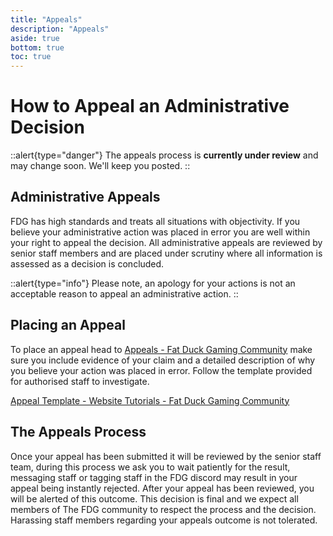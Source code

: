 ```yaml
---
title: "Appeals"
description: "Appeals"
aside: true
bottom: true
toc: true
---
```


# How to Appeal an Administrative Decision

::alert{type="danger"}
The appeals process is **currently under review** and may change soon. We'll keep you posted.
::

## Administrative Appeals

FDG has high standards and treats all situations with objectivity. If you believe your administrative action was placed in error you are well within your right to appeal the decision. All administrative appeals are reviewed by senior staff members and are placed under scrutiny where all information is assessed as a decision is concluded.

::alert{type="info"}
Please note, an apology for your actions is not an acceptable reason to appeal an administrative action.
::

## Placing an Appeal

To place an appeal head to [Appeals - Fat Duck Gaming Community](https://www.fatduckgaming.com/index.php?/appeals/) make sure you include evidence of your claim and a detailed description of why you believe your action was placed in error. Follow the template provided for authorised staff to investigate.

[Appeal Template - Website Tutorials - Fat Duck Gaming Community](https://www.fatduckgaming.com/index.php?/tutorials/article/51-appeal-template/)

## The Appeals Process

Once your appeal has been submitted it will be reviewed by the senior staff team, during this process we ask you to wait patiently for the result, messaging staff or tagging staff in the FDG discord may result in your appeal being instantly rejected. After your appeal has been reviewed, you will be alerted of this outcome. This decision is final and we expect all members of The FDG community to respect the process and the decision. Harassing staff members regarding your appeals outcome is not tolerated. 

